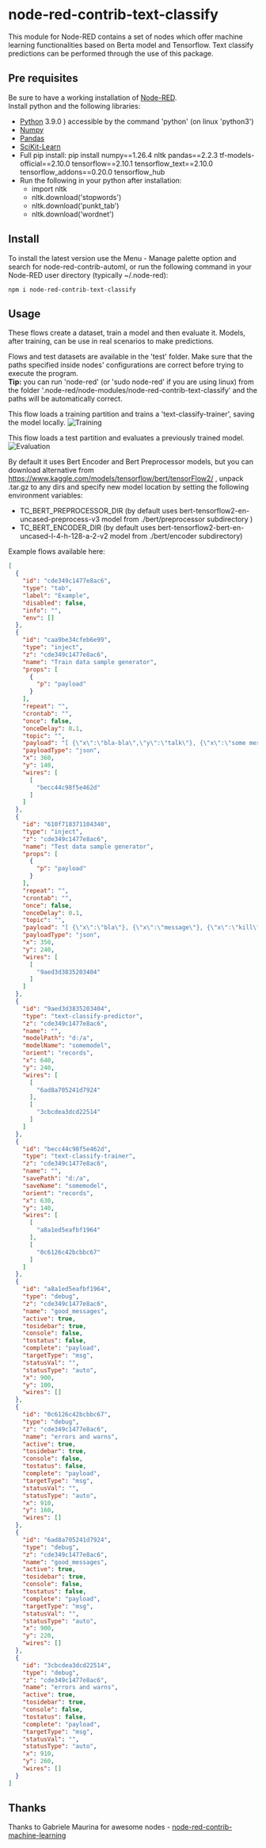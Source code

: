 # node-red-contrib-text-classify
This module for Node-RED contains a set of nodes which offer machine learning functionalities based on Berta model and Tensorflow.
Text classify predictions can be performed through the use of this package.

## Pre requisites
Be sure to have a working installation of [Node-RED](https://nodered.org/ "Node-RED").  
Install python and the following libraries:
* [Python](https://www.python.org/ "Python") 3.9.0 ) accessible by the command 'python' (on linux 'python3')
* [Numpy](http://www.numpy.org/ "Numpy")
* [Pandas](https://pandas.pydata.org/ "Pandas")
* [SciKit-Learn](http://scikit-learn.org "SciKit-Learn")
* Full pip install: pip install numpy==1.26.4 nltk pandas==2.2.3 tf-models-official==2.10.0 tensorflow==2.10.1 tensorflow_text==2.10.0 tensorflow_addons==0.20.0 tensorflow_hub 
* Run the following in your python after installation:
  * import nltk
  * nltk.download('stopwords')
  * nltk.download('punkt_tab')
  * nltk.download('wordnet')

## Install
To install the latest version use the Menu - Manage palette option and search for node-red-contrib-automl, or run the following command in your Node-RED user directory (typically ~/.node-red):

    npm i node-red-contrib-text-classify

## Usage
These flows create a dataset, train a model and then evaluate it. Models, after training, can be use in real scenarios to make predictions.

Flows and test datasets are available in the 'test' folder. Make sure that the paths specified inside nodes' configurations are correct before trying to execute the program.  
**Tip:** you can run 'node-red' (or 'sudo node-red' if you are using linux) from the folder '.node-red/node-modules/node-red-contrib-text-classify' and the paths will be automatically correct.

This flow loads a training partition and trains a 'text-classify-trainer', saving the model locally.
![Training](https://imgur.com/oIDHwYu "Training")

This flow loads a test partition and evaluates a previously trained model.
![Evaluation](https://imgur.com/ufHBYLx "Evaluation")

By default it uses Bert Encoder and Bert Preprocessor models, but you can download alternative from https://www.kaggle.com/models/tensorflow/bert/tensorFlow2/ , unpack .tar.gz to any dirs and specify new model location by setting the following environment variables:
* TC_BERT_PREPROCESSOR_DIR (by default uses bert-tensorflow2-en-uncased-preprocess-v3 model from ./bert/preprocessor subdirectory )
* TC_BERT_ENCODER_DIR (by default uses bert-tensorflow2-bert-en-uncased-l-4-h-128-a-2-v2 model from ./bert/encoder subdirectory)

Example flows available here:
```json
[
  {
    "id": "cde349c1477e8ac6",
    "type": "tab",
    "label": "Example",
    "disabled": false,
    "info": "",
    "env": []
  },
  {
    "id": "caa9be34cfeb6e99",
    "type": "inject",
    "z": "cde349c1477e8ac6",
    "name": "Train data sample generator",
    "props": [
      {
        "p": "payload"
      }
    ],
    "repeat": "",
    "crontab": "",
    "once": false,
    "onceDelay": 0.1,
    "topic": "",
    "payload": "[ {\"x\":\"bla-bla\",\"y\":\"talk\"}, {\"x\":\"some message\",\"y\":\"talk\"}, {\"x\":\"I will kill you\",\"y\":\"warning\"}, {\"x\":\"fire at me\",\"y\":\"warning\"}, {\"x\":\"mine field\",\"y\":\"warning\"} ]",
    "payloadType": "json",
    "x": 360,
    "y": 140,
    "wires": [
      [
        "becc44c98f5e462d"
      ]
    ]
  },
  {
    "id": "610f718371104340",
    "type": "inject",
    "z": "cde349c1477e8ac6",
    "name": "Test data sample generator",
    "props": [
      {
        "p": "payload"
      }
    ],
    "repeat": "",
    "crontab": "",
    "once": false,
    "onceDelay": 0.1,
    "topic": "",
    "payload": "[ {\"x\":\"bla\"}, {\"x\":\"message\"}, {\"x\":\"kill\"}, {\"x\":\"fire\"}, {\"x\":\"mine\"} ]",
    "payloadType": "json",
    "x": 350,
    "y": 240,
    "wires": [
      [
        "9aed3d3835203404"
      ]
    ]
  },
  {
    "id": "9aed3d3835203404",
    "type": "text-classify-predictor",
    "z": "cde349c1477e8ac6",
    "name": "",
    "modelPath": "d:/a",
    "modelName": "somemodel",
    "orient": "records",
    "x": 640,
    "y": 240,
    "wires": [
      [
        "6ad8a705241d7924"
      ],
      [
        "3cbcdea3dcd22514"
      ]
    ]
  },
  {
    "id": "becc44c98f5e462d",
    "type": "text-classify-trainer",
    "z": "cde349c1477e8ac6",
    "name": "",
    "savePath": "d:/a",
    "saveName": "somemodel",
    "orient": "records",
    "x": 630,
    "y": 140,
    "wires": [
      [
        "a8a1ed5eafbf1964"
      ],
      [
        "0c6126c42bcbbc67"
      ]
    ]
  },
  {
    "id": "a8a1ed5eafbf1964",
    "type": "debug",
    "z": "cde349c1477e8ac6",
    "name": "good_messages",
    "active": true,
    "tosidebar": true,
    "console": false,
    "tostatus": false,
    "complete": "payload",
    "targetType": "msg",
    "statusVal": "",
    "statusType": "auto",
    "x": 900,
    "y": 100,
    "wires": []
  },
  {
    "id": "0c6126c42bcbbc67",
    "type": "debug",
    "z": "cde349c1477e8ac6",
    "name": "errors and warns",
    "active": true,
    "tosidebar": true,
    "console": false,
    "tostatus": false,
    "complete": "payload",
    "targetType": "msg",
    "statusVal": "",
    "statusType": "auto",
    "x": 910,
    "y": 160,
    "wires": []
  },
  {
    "id": "6ad8a705241d7924",
    "type": "debug",
    "z": "cde349c1477e8ac6",
    "name": "good_messages",
    "active": true,
    "tosidebar": true,
    "console": false,
    "tostatus": false,
    "complete": "payload",
    "targetType": "msg",
    "statusVal": "",
    "statusType": "auto",
    "x": 900,
    "y": 220,
    "wires": []
  },
  {
    "id": "3cbcdea3dcd22514",
    "type": "debug",
    "z": "cde349c1477e8ac6",
    "name": "errors and warns",
    "active": true,
    "tosidebar": true,
    "console": false,
    "tostatus": false,
    "complete": "payload",
    "targetType": "msg",
    "statusVal": "",
    "statusType": "auto",
    "x": 910,
    "y": 260,
    "wires": []
  }
]
```
## Thanks
Thanks to  Gabriele Maurina for awesome nodes - [node-red-contrib-machine-learning](https://github.com/GabrieleMaurina/node-red-contrib-machine-learning "node-red-contrib-machine-learning") 